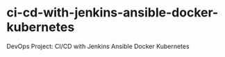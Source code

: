 # ci-cd-with-jenkins-ansible-docker-kubernetes
  DevOps Project: CI/CD with Jenkins Ansible Docker Kubernetes
